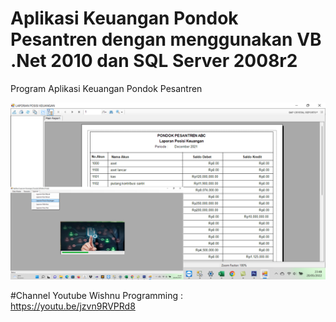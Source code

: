 # Aplikasi Keuangan Pondok Pesantren dengan menggunakan VB .Net 2010 dan SQL Server 2008r2
Program Aplikasi Keuangan Pondok Pesantren

![alt text](https://github.com/Wishnupmi/AplikasiKeuanganPondok/blob/main/AplikasiKeuanganPondokPesantren.png)

#Channel Youtube Wishnu Programming : <br>
https://youtu.be/jzvn9RVPRd8

